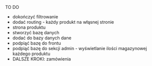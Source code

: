 TO DO
- dokończyć filtrowanie
- dodać routing - każdy produkt na włąsnej stronie
- strona produktu
- stworzyć bazę danych
- dodać do bazy danych dane
- podpiąć bazę do frontu
- podpiąć bazę do sekcji admin - wyświetlanie ilości magazynowej każdego produktu
- DALSZE KROKI: zamówienia